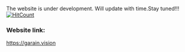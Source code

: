 The website is under development. Will update with time.Stay tuned!!! [![HitCount](http://hits.dwyl.com/garain/garaingithubio.svg)](http://hits.dwyl.com/garain/garaingithubio)
### Website link:
https://garain.vision
